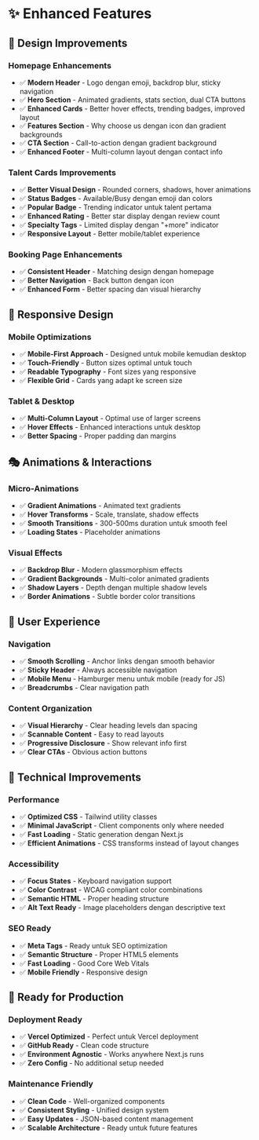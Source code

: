 # ✨ Enhanced Features

## 🎨 Design Improvements

### Homepage Enhancements
- ✅ **Modern Header** - Logo dengan emoji, backdrop blur, sticky navigation
- ✅ **Hero Section** - Animated gradients, stats section, dual CTA buttons
- ✅ **Enhanced Cards** - Better hover effects, trending badges, improved layout
- ✅ **Features Section** - Why choose us dengan icon dan gradient backgrounds
- ✅ **CTA Section** - Call-to-action dengan gradient background
- ✅ **Enhanced Footer** - Multi-column layout dengan contact info

### Talent Cards Improvements
- ✅ **Better Visual Design** - Rounded corners, shadows, hover animations
- ✅ **Status Badges** - Available/Busy dengan emoji dan colors
- ✅ **Popular Badge** - Trending indicator untuk talent pertama
- ✅ **Enhanced Rating** - Better star display dengan review count
- ✅ **Specialty Tags** - Limited display dengan "+more" indicator
- ✅ **Responsive Layout** - Better mobile/tablet experience

### Booking Page Enhancements
- ✅ **Consistent Header** - Matching design dengan homepage
- ✅ **Better Navigation** - Back button dengan icon
- ✅ **Enhanced Form** - Better spacing dan visual hierarchy

## 📱 Responsive Design

### Mobile Optimizations
- ✅ **Mobile-First Approach** - Designed untuk mobile kemudian desktop
- ✅ **Touch-Friendly** - Button sizes optimal untuk touch
- ✅ **Readable Typography** - Font sizes yang responsive
- ✅ **Flexible Grid** - Cards yang adapt ke screen size

### Tablet & Desktop
- ✅ **Multi-Column Layout** - Optimal use of larger screens
- ✅ **Hover Effects** - Enhanced interactions untuk desktop
- ✅ **Better Spacing** - Proper padding dan margins

## 🎭 Animations & Interactions

### Micro-Animations
- ✅ **Gradient Animations** - Animated text gradients
- ✅ **Hover Transforms** - Scale, translate, shadow effects
- ✅ **Smooth Transitions** - 300-500ms duration untuk smooth feel
- ✅ **Loading States** - Placeholder animations

### Visual Effects
- ✅ **Backdrop Blur** - Modern glassmorphism effects
- ✅ **Gradient Backgrounds** - Multi-color animated gradients
- ✅ **Shadow Layers** - Depth dengan multiple shadow levels
- ✅ **Border Animations** - Subtle border color transitions

## 🎯 User Experience

### Navigation
- ✅ **Smooth Scrolling** - Anchor links dengan smooth behavior
- ✅ **Sticky Header** - Always accessible navigation
- ✅ **Mobile Menu** - Hamburger menu untuk mobile (ready for JS)
- ✅ **Breadcrumbs** - Clear navigation path

### Content Organization
- ✅ **Visual Hierarchy** - Clear heading levels dan spacing
- ✅ **Scannable Content** - Easy to read layouts
- ✅ **Progressive Disclosure** - Show relevant info first
- ✅ **Clear CTAs** - Obvious action buttons

## 🔧 Technical Improvements

### Performance
- ✅ **Optimized CSS** - Tailwind utility classes
- ✅ **Minimal JavaScript** - Client components only where needed
- ✅ **Fast Loading** - Static generation dengan Next.js
- ✅ **Efficient Animations** - CSS transforms instead of layout changes

### Accessibility
- ✅ **Focus States** - Keyboard navigation support
- ✅ **Color Contrast** - WCAG compliant color combinations
- ✅ **Semantic HTML** - Proper heading structure
- ✅ **Alt Text Ready** - Image placeholders dengan descriptive text

### SEO Ready
- ✅ **Meta Tags** - Ready untuk SEO optimization
- ✅ **Semantic Structure** - Proper HTML5 elements
- ✅ **Fast Loading** - Good Core Web Vitals
- ✅ **Mobile Friendly** - Responsive design

## 🚀 Ready for Production

### Deployment Ready
- ✅ **Vercel Optimized** - Perfect untuk Vercel deployment
- ✅ **GitHub Ready** - Clean code structure
- ✅ **Environment Agnostic** - Works anywhere Next.js runs
- ✅ **Zero Config** - No additional setup needed

### Maintenance Friendly
- ✅ **Clean Code** - Well-organized components
- ✅ **Consistent Styling** - Unified design system
- ✅ **Easy Updates** - JSON-based content management
- ✅ **Scalable Architecture** - Ready untuk future features